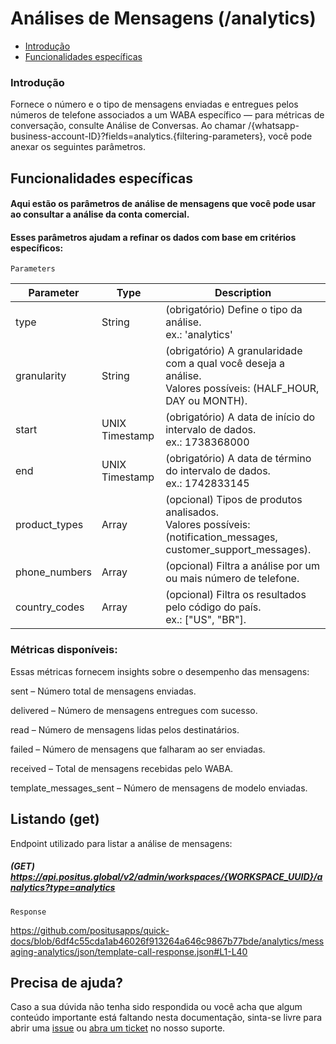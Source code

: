 # Análises de Mensagens (/analytics)

- [Introdução](#introdução)
- [Funcionalidades específicas](#funcionalidades-específicas)

### Introdução

Fornece o número e o tipo de mensagens enviadas e entregues pelos números de telefone associados a um WABA específico — para métricas de conversação, consulte Análise de Conversas. Ao chamar /{whatsapp-business-account-ID}?fields=analytics.{filtering-parameters}, você pode anexar os seguintes parâmetros.

## Funcionalidades específicas

#### Aqui estão os parâmetros de análise de mensagens que você pode usar ao consultar a análise da conta comercial.
#### Esses parâmetros ajudam a refinar os dados com base em critérios específicos:

`Parameters`

| Parameter | Type             | Description                                                                                                          |
|-----------|------------------|----------------------------------------------------------------------------------------------------------------------|
| type      | String | (obrigatório) Define o tipo da análise. <br/>ex.: 'analytics'                                                        |
| granularity       | String           | (obrigatório)  A granularidade com a qual você deseja a análise. <br/>Valores possíveis: (HALF_HOUR, DAY ou MONTH).     |
| start     | UNIX Timestamp   | (obrigatório) A data de início do intervalo de dados. <br/>ex.: 1738368000                                              |
| end       | UNIX Timestamp   | (obrigatório) A data de término do intervalo de dados. <br/>ex.: 1742833145                                             |
| product_types       | Array  | (opcional) Tipos de produtos analisados. <br/>Valores possíveis: (notification_messages, customer_support_messages). |
| phone_numbers       | Array            | (opcional) Filtra a análise por um ou mais número de telefone.                                                       |
| country_codes       | Array            | (opcional) Filtra os resultados pelo código do país. <br/>ex.: ["US", "BR"].                                         |

### Métricas disponíveis:
Essas métricas fornecem insights sobre o desempenho das mensagens:

sent – Número total de mensagens enviadas.

delivered – Número de mensagens entregues com sucesso.

read – Número de mensagens lidas pelos destinatários.

failed – Número de mensagens que falharam ao ser enviadas.

received – Total de mensagens recebidas pelo WABA.

template_messages_sent – Número de mensagens de modelo enviadas.

## Listando (get)

Endpoint utilizado para listar a análise de mensagens:

##### (GET) https://api.positus.global/v2/admin/workspaces/{WORKSPACE_UUID}/analytics?type=analytics

`Response`

https://github.com/positusapps/quick-docs/blob/6df4c55cda1ab46026f913264a646c9867b77bde/analytics/messaging-analytics/json/template-call-response.json#L1-L40

## Precisa de ajuda?

Caso a sua dúvida não tenha sido respondida ou você acha que algum conteúdo importante está faltando nesta documentação, sinta-se livre para abrir uma [issue](https://github.com/positusapps/quick-docs/issues) ou [abra um ticket](https://studio.posit.us/suporte) no nosso suporte.